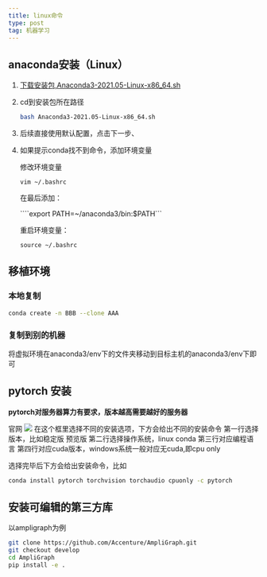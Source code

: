 ```yaml
---
title: linux命令
type: post
tag: 机器学习
---
```




## anaconda安装（Linux）

1. <a href="https://repo.anaconda.com/archive/Anaconda3-2021.05-Linux-x86_64.sh">下载安装包,Anaconda3-2021.05-Linux-x86_64.sh</a>

2. cd到安装包所在路径

   ```bash
   bash Anaconda3-2021.05-Linux-x86_64.sh
   ```

3. 后续直接使用默认配置，点击下一步、

4. 如果提示conda找不到命令，添加环境变量

   修改环境变量

   ```vim ~/.bashrc```

   在最后添加：

   ````export PATH=~/anaconda3/bin:$PATH```

   

   重启环境变量：

   ```source ~/.bashrc```

   

## 移植环境 

### 本地复制

```bash
conda create -n BBB --clone AAA
```

### 复制到别的机器

  将虚拟环境在anaconda3/env下的文件夹移动到目标主机的anaconda3/env下即可



## pytorch 安装

**pytorch对服务器算力有要求，版本越高需要越好的服务器**

<a heaf="https://pytorch.org/get-started/locally/#windows-anaconda">官网</a>
<img src="https://github.com/modiman/modiman.github.io/blob/gh-pages/docs/_posts/imgs/%E5%BE%AE%E4%BF%A1%E5%9B%BE%E7%89%87_20220113144431.png?raw=true"/>
在这个框里选择不同的安装选项，下方会给出不同的安装命令
第一行选择版本，比如稳定版 预览版
第二行选择操作系统，linux conda 
第三行对应编程语言
第四行对应cuda版本，windows系统一般对应无cuda,即cpu only

选择完毕后下方会给出安装命令，比如
```bash
conda install pytorch torchvision torchaudio cpuonly -c pytorch
```
## 安装可编辑的第三方库

以ampligraph为例

```bash
git clone https://github.com/Accenture/AmpliGraph.git
git checkout develop
cd AmpliGraph
pip install -e .
```


